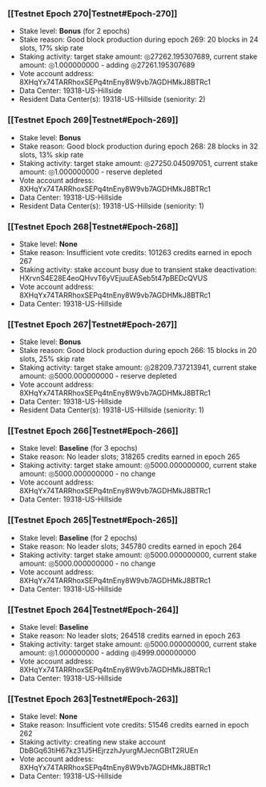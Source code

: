 ### [[Testnet Epoch 270|Testnet#Epoch-270]]
* Stake level: **Bonus** (for 2 epochs)
* Stake reason: Good block production during epoch 269: 20 blocks in 24 slots, 17% skip rate
* Staking activity: target stake amount: ◎27262.195307689, current stake amount: ◎1.000000000 - adding ◎27261.195307689
* Vote account address: 8XHqYx74TARRhoxSEPq4tnEny8W9vb7AGDHMkJ8BTRc1
* Data Center: 19318-US-Hillside
* Resident Data Center(s): 19318-US-Hillside (seniority: 2)
### [[Testnet Epoch 269|Testnet#Epoch-269]]
* Stake level: **Bonus**
* Stake reason: Good block production during epoch 268: 28 blocks in 32 slots, 13% skip rate
* Staking activity: target stake amount: ◎27250.045097051, current stake amount: ◎1.000000000 - reserve depleted
* Vote account address: 8XHqYx74TARRhoxSEPq4tnEny8W9vb7AGDHMkJ8BTRc1
* Data Center: 19318-US-Hillside
* Resident Data Center(s): 19318-US-Hillside (seniority: 1)
### [[Testnet Epoch 268|Testnet#Epoch-268]]
* Stake level: **None**
* Stake reason: Insufficient vote credits: 101263 credits earned in epoch 267
* Staking activity: stake account busy due to transient stake deactivation: HXrvnS4E28E4eoQHvvT6yVEjuuEASeb5t47pBEDcQVUS
* Vote account address: 8XHqYx74TARRhoxSEPq4tnEny8W9vb7AGDHMkJ8BTRc1
* Data Center: 19318-US-Hillside
### [[Testnet Epoch 267|Testnet#Epoch-267]]
* Stake level: **Bonus**
* Stake reason: Good block production during epoch 266: 15 blocks in 20 slots, 25% skip rate
* Staking activity: target stake amount: ◎28209.737213941, current stake amount: ◎5000.000000000 - reserve depleted
* Vote account address: 8XHqYx74TARRhoxSEPq4tnEny8W9vb7AGDHMkJ8BTRc1
* Data Center: 19318-US-Hillside
* Resident Data Center(s): 19318-US-Hillside (seniority: 1)
### [[Testnet Epoch 266|Testnet#Epoch-266]]
* Stake level: **Baseline** (for 3 epochs)
* Stake reason: No leader slots; 318265 credits earned in epoch 265
* Staking activity: target stake amount: ◎5000.000000000, current stake amount: ◎5000.000000000 - no change
* Vote account address: 8XHqYx74TARRhoxSEPq4tnEny8W9vb7AGDHMkJ8BTRc1
* Data Center: 19318-US-Hillside
### [[Testnet Epoch 265|Testnet#Epoch-265]]
* Stake level: **Baseline** (for 2 epochs)
* Stake reason: No leader slots; 345780 credits earned in epoch 264
* Staking activity: target stake amount: ◎5000.000000000, current stake amount: ◎5000.000000000 - no change
* Vote account address: 8XHqYx74TARRhoxSEPq4tnEny8W9vb7AGDHMkJ8BTRc1
* Data Center: 19318-US-Hillside
### [[Testnet Epoch 264|Testnet#Epoch-264]]
* Stake level: **Baseline**
* Stake reason: No leader slots; 264518 credits earned in epoch 263
* Staking activity: target stake amount: ◎5000.000000000, current stake amount: ◎1.000000000 - adding ◎4999.000000000
* Vote account address: 8XHqYx74TARRhoxSEPq4tnEny8W9vb7AGDHMkJ8BTRc1
* Data Center: 19318-US-Hillside
### [[Testnet Epoch 263|Testnet#Epoch-263]]
* Stake level: **None**
* Stake reason: Insufficient vote credits: 51546 credits earned in epoch 262
* Staking activity: creating new stake account DbBGq63tiH67kz31J5HEjrzzhJyurgMJecnGBtT2RUEn
* Vote account address: 8XHqYx74TARRhoxSEPq4tnEny8W9vb7AGDHMkJ8BTRc1
* Data Center: 19318-US-Hillside